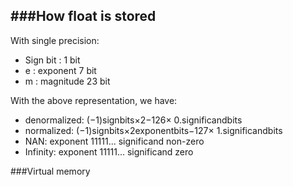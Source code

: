 ###How float is stored
---

With single precision:

- Sign bit : 1 bit
- e : exponent 7 bit
- m : magnitude 23 bit

With the above representation, we have:
- denormalized: (−1)signbits×2−126× 0.significandbits
- normalized: (−1)signbits×2exponentbits−127× 1.significandbits
- NAN: exponent 11111... significand non-zero
- Infinity: exponent 11111... significand zero


###Virtual memory





